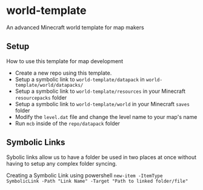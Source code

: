 # world-template
An advanced Minecraft world template for map makers

## Setup
How to use this template for map development
- Create a new repo using this template.
- Setup a symbolic link to `world-template/datapack` in `world-template/world/datapacks/`
- Setup a symbolic link to `world-template/resources` in your Minecraft `resourcepacks` folder
- Setup a symbolic link to `world-template/world` in your Minecraft `saves` folder
- Modify the `level.dat` file and change the level name to your map's name
- Run `mcb` inside of the `repo/datapack` folder


## Symbolic Links
Sybolic links allow us to have a folder be used in two places at once without having to setup any complex folder syncing.

Creating a Symbolic Link using powershell
`new-item -ItemType SymbolicLink -Path "Link Name" -Target "Path to linked folder/file"`
